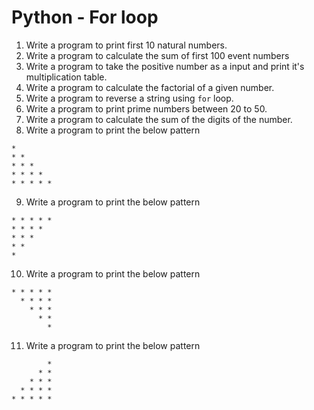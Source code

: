# Python - For loop

1. Write a program to print first 10 natural numbers.
2. Write a program to calculate the sum of first 100 event numbers
3. Write a program to take the positive number as a input and print it's multiplication table.
4. Write a program to calculate the factorial of a given number.
5. Write a program to reverse a string using `for` loop.
6. Write a program to print prime numbers between 20 to 50.
7. Write a program to calculate the sum of the digits of the number.
8. Write a program to print the below pattern

  ```
  *
  * *
  * * *
  * * * *
  * * * * *
  ```

9. Write a program to print the below pattern

  ```
  * * * * *
  * * * *
  * * *
  * *
  *
  ```

10. Write a program to print the below pattern

  ```
  * * * * *
    * * * *
      * * *
        * *
          *
  ```

11. Write a program to print the below pattern

  ```
          *
        * *
      * * *
    * * * *
  * * * * *
  ```
